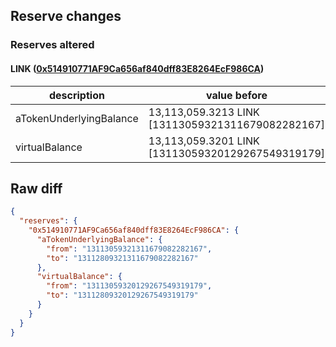 ## Reserve changes

### Reserves altered

#### LINK ([0x514910771AF9Ca656af840dff83E8264EcF986CA](https://etherscan.io/address/0x514910771AF9Ca656af840dff83E8264EcF986CA))

| description | value before | value after |
| --- | --- | --- |
| aTokenUnderlyingBalance | 13,113,059.3213 LINK [13113059321311679082282167] | 13,112,809.3213 LINK [13112809321311679082282167] |
| virtualBalance | 13,113,059.3201 LINK [13113059320129267549319179] | 13,112,809.3201 LINK [13112809320129267549319179] |


## Raw diff

```json
{
  "reserves": {
    "0x514910771AF9Ca656af840dff83E8264EcF986CA": {
      "aTokenUnderlyingBalance": {
        "from": "13113059321311679082282167",
        "to": "13112809321311679082282167"
      },
      "virtualBalance": {
        "from": "13113059320129267549319179",
        "to": "13112809320129267549319179"
      }
    }
  }
}
```